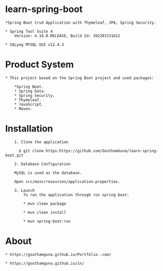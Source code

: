 # learn-spring-boot

	*Spring Boot Crud Application with Thymeleaf, JPA, Spring Security.
	
	* Spring Tool Suite 4 
		Version: 4.14.0.RELEASE, Build Id: 202203131612

	* SQLyog MYSQL GUI v12.4.3
	
# Product System

	* This project based on the Spring Boot project and used packages:
		
		*Spring Boot.
		* Spring Data.
		* Spring Security.
		* Thymeleaf.
		* JavaScript.
		* Maven.
		
# Installation

	    1. Clone the application
	    
	      $ git clone https:https://github.com/GouthamGuna/learn-spring-boot.git
	    
	    2. Database Configuration
	    
		MySQL is used as the database.
		
		Open src/main/resources/application.properties.
			
		3. Launch
			To run the application through run spring boot:
			
            * mvn clean package 
			
			* mvn clean install
			
			* mvn spring-boot:run

# About 
	
	* https://gouthamguna.github.io/Portfolio-.com/
	
	* https://gouthamguna.github.io/in/